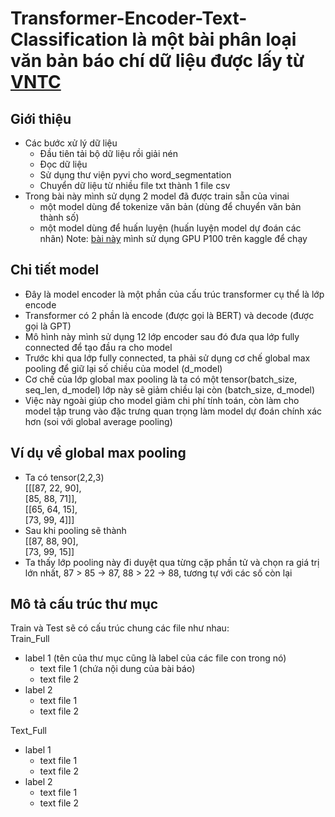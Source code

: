 # Transformer-Encoder-Text-Classification là một bài phân loại văn bản báo chí dữ liệu được lấy từ <a href='https://github.com/duyvuleo/VNTC/tree/master/Data/10Topics/Ver1.1'>VNTC</a>
## Giới thiệu
- Các bước xử lý dữ liệu
  - Đầu tiên tải bộ dữ liệu rồi giải nén
  - Đọc dữ liệu
  - Sử dụng thư viện pyvi cho word_segmentation
  - Chuyển dữ liệu từ nhiều file txt thành 1 file csv
- Trong bài này mình sử dụng 2 model đã được train sẵn của vinai
  - một model dùng để tokenize văn bản (dùng để chuyển văn bản thành số)
  - một model dùng để huấn luyện (huấn luyện model dự đoán các nhãn)
Note: <a href='https://www.kaggle.com/code/hunguyen01/encoder/notebook'>bài này</a> mình sử dụng GPU P100 trên kaggle để chạy
## Chi tiết model
- Đây là model encoder là một phần của cấu trúc transformer cụ thể là lớp encode
- Transformer có 2 phần là encode (được gọi là BERT) và decode (được gọi là GPT)
- Mô hình này mình sử dụng 12 lớp encoder sau đó đưa qua lớp fully connected để tạo đầu ra cho model
- Trước khi qua lớp fully connected, ta phải sử dụng cơ chế global max pooling để giữ lại số chiều của model (d_model)
- Cơ chế của lớp global max pooling là ta có một tensor(batch_size, seq_len, d_model) lớp này sẽ giảm chiều lại còn (batch_size, d_model)
- Việc này ngoài giúp cho model giảm chi phí tính toán, còn làm cho model tập trung vào đặc trưng quan trọng làm model dự đoán chính xác hơn (soi với global average pooling) 
## Ví dụ về global max pooling
- Ta có tensor(2,2,3)  
[[[87, 22, 90],  
[85, 88, 71]],  
[[65, 64, 15],  
[73, 99,  4]]]  
- Sau khi pooling sẽ thành  
[[87, 88, 90],  
[73, 99, 15]]  
- Ta thấy lớp pooling này đi duyệt qua từng cặp phần tử và chọn ra giá trị lớn nhất, 87 > 85 -> 87, 88 > 22 -> 88, tương tự với các số còn lại
        
## Mô tả cấu trúc thư mục
Train và Test sẽ có cấu trúc chung các file như nhau:  
Train_Full
- label 1 (tên của thư mục cũng là label của các file con trong nó)
  - text file 1 (chứa nội dung của bài báo)
  - text file 2
- label 2
  - text file 1
  - text file 2  
 
Text_Full
- label 1
  - text file 1
  - text file 2
- label 2
  - text file 1
  - text file 2
